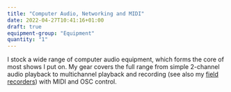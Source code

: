 ```yaml
---
title: "Computer Audio, Networking and MIDI"
date: 2022-04-27T10:41:16+01:00
draft: true
equipment-group: "Equipment"
quantity: "1"
---
```


I stock a wide range of computer audio equipment, which forms the core of most shows I put on. My gear covers the full range from simple 2-channel audio playback to multichannel playback and recording (see also my [field recorders](../field_test)) with MIDI and OSC control.